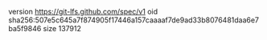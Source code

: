 version https://git-lfs.github.com/spec/v1
oid sha256:507e5c645a7f874905f17446a157caaaaf7de9ad33b8076481daa6e7ba5f9846
size 137912
